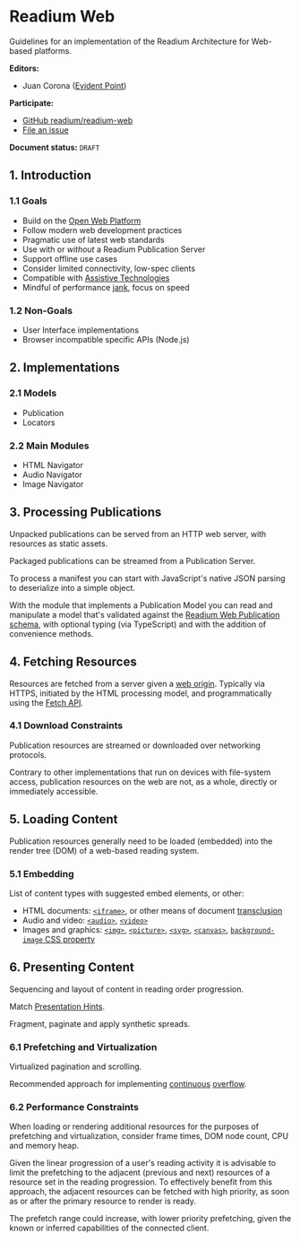 # Readium Web

Guidelines for an implementation of the Readium Architecture for Web-based platforms.

**Editors:**

- Juan Corona ([Evident Point](https://evidentpoint.com))

**Participate:**

- [GitHub readium/readium-web](https://github.com/readium/readium-web)
- [File an issue](https://github.com/readium/readium-web/issues)

**Document status:** `DRAFT`

## 1. Introduction

### 1.1 Goals

- Build on the [Open Web Platform](https://www.w3.org/wiki/Open_Web_Platform)
- Follow modern web development practices
- Pragmatic use of latest web standards
- Use with or _without_ a Readium Publication Server
- Support offline use cases
- Consider limited connectivity, low-spec clients
- Compatible with [Assistive Technologies](https://www.w3.org/WAI/people-use-web/tools-techniques/)
- Mindful of performance [jank](http://jankfree.org/), focus on speed

### 1.2 Non-Goals

- User Interface implementations
- Browser incompatible specific APIs (Node.js)

## 2. Implementations

### 2.1 Models

- Publication
- Locators

### 2.2 Main Modules

- HTML Navigator
- Audio Navigator
- Image Navigator

## 3. Processing Publications

Unpacked publications can be served from an HTTP web server, with resources as static assets.

Packaged publications can be streamed from a Publication Server.

To process a manifest you can start with JavaScript's native JSON parsing to deserialize into a simple object.

With the module that implements a Publication Model you can read and manipulate a model that's validated against the [Readium Web Publication schema](https://readium.org/webpub-manifest/#appendix-a-json-schema), with optional typing (via TypeScript) and with the addition of convenience methods.

## 4. Fetching Resources

Resources are fetched from a server given a [web origin](https://readium.org/architecture/server/origin.html). Typically via HTTPS, initiated by the HTML processing model, and programmatically using the [Fetch API](https://developer.mozilla.org/en-US/docs/Web/API/Fetch_API).

### 4.1 Download Constraints

Publication resources are streamed or downloaded over networking protocols.

Contrary to other implementations that run on devices with file-system access, publication resources on the web are not, as a whole, directly or immediately accessible.

## 5. Loading Content

Publication resources generally need to be loaded (embedded) into the render tree (DOM) of a web-based reading system.

### 5.1 Embedding
List of content types with suggested embed elements, or other:

- HTML documents: [`<iframe>`](https://developer.mozilla.org/en-US/docs/Web/HTML/Element/iframe), or other means of document [transclusion](https://en.wikipedia.org/wiki/Transclusion)
- Audio and video: [`<audio>`](https://developer.mozilla.org/en-US/docs/Web/HTML/Element/audio), [`<video>`](https://developer.mozilla.org/en-US/docs/Web/HTML/Element/video)
- Images and graphics: [`<img>`](https://developer.mozilla.org/en-US/docs/Web/HTML/Element/img), [`<picture>`](https://developer.mozilla.org/en-US/docs/Web/HTML/Element/picture), [`<svg>`](https://developer.mozilla.org/en-US/docs/Web/HTML/Element/svg), [`<canvas>`](https://developer.mozilla.org/en-US/docs/Web/HTML/Element/canvas), [`background-image` CSS property](https://developer.mozilla.org/en-US/docs/Web/CSS/background-image)

## 6. Presenting Content

Sequencing and layout of content in reading order progression.

Match [Presentation Hints](https://readium.org/webpub-manifest/extensions/presentation.html).

Fragment, paginate and apply synthetic spreads.

### 6.1 Prefetching and Virtualization

Virtualized pagination and scrolling.

Recommended approach for implementing [continuous](https://readium.org/webpub-manifest/extensions/presentation.html#continuous) [overflow](https://readium.org/webpub-manifest/extensions/presentation.html#overflow).

### 6.2 Performance Constraints

When loading or rendering additional resources for the purposes of prefetching and virtualization, consider frame times, DOM node count, CPU and memory heap.

Given the linear progression of a user's reading activity it is advisable to limit the prefetching to the adjacent (previous and next) resources of a resource  set in the reading progression. To effectively benefit from this approach, the adjacent resources can be fetched with high priority, as soon as or after the primary resource to render is ready. 

The prefetch range could increase, with lower priority prefetching, given the known or inferred capabilities of the connected client.
